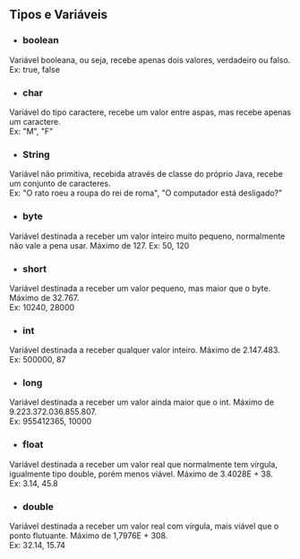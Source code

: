## Tipos e Variáveis

- ### boolean
Variável booleana, ou seja, recebe apenas dois valores, verdadeiro ou falso.  
Ex: true, false
- ### char
Variável do tipo caractere, recebe um valor entre aspas, mas recebe apenas um caractere.  
Ex: "M", "F"
- ### String
Variável não primitiva, recebida através de classe do próprio Java, recebe um conjunto de caracteres.  
Ex: "O rato roeu a roupa do rei de roma", "O computador está desligado?"
- ### byte
Variável destinada a receber um valor inteiro muito pequeno, normalmente não vale a pena usar. Máximo de 127.
Ex: 50, 120
- ### short
Variável destinada a receber um valor pequeno, mas maior que o byte. Máximo de 32.767.  
Ex: 10240, 28000
- ### int
Variável destinada a receber qualquer valor inteiro. Máximo de 2.147.483.  
Ex: 500000, 87
- ### long
Variável destinada a receber um valor ainda maior que o int. Máximo de 9.223.372.036.855.807.  
Ex: 955412365, 10000
- ### float
Variável destinada a receber um valor real que normalmente tem vírgula, igualmente tipo double, porém menos viável. Máximo de 3.4028E + 38.  
Ex: 3.14, 45.8
- ### double
Variável destinada a receber um valor real com vírgula, mais viável que o ponto flutuante. Máximo de 1,7976E + 308.  
Ex: 32.14, 15.74
